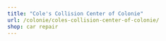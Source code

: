 ```yaml
---
title: "Cole's Collision Center of Colonie"
url: /colonie/coles-collision-center-of-colonie/
shop: car repair
---
```

